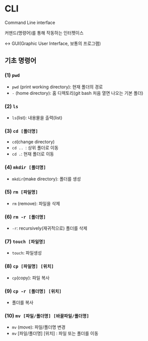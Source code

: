 # CLI

Command Line interface

커맨드(명령어)를 통해 작동하는 인터펫이스

<-> GUI(Graphic User Interface, 보통의 프로그램)



## 기초 명령어

### (1) `pwd`

- `pwd` (print working directory): 현재 폴더의 경로
- `-` (home directory): 홈 디렉토리(git bash 처음 열면 나오는 기본 폴더)



### (2) `ls`

- `ls`(list): 내용물을 출력(list)



### (3) `cd [폴더명]`

- `cd`(change directory)
- `cd .. `: 상위 폴더로 이동
- `cd .`: 현재 폴더로 이동



### (4) `mkdir [폴더명]`

- `mkdir`(make directory): 폴더를 생성



### (5) `rm [파일명]`

- `rm` (remove): 파일을 삭제

### (6) `rm -r [폴더명]`

- `-r`: recursively(재귀적으로) 폴더를 삭제



### (7) `touch [파일명]`

- `touch`: 파일생성



### (8) `cp [파일명] [위치]`

- `cp`(copy): 파일 복사



### (9) `cp -r [폴더명] [위치]`

- 폴더를 복사



### (10) `mv [파일/폴더명] [바꿀파일/폴더명]`

- `mv` (move): 파일/폴더명 변경
- `mv` [파일/폴더명] [위치] : 파일 또는 폴더를 이동

